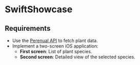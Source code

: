 # SwiftShowcase

## Requirements

- Use the [Perenual API](https://perenual.com/docs/api) to fetch plant data.
- Implement a two-screen iOS application:
  - **First screen**: List of plant species.
  - **Second screen**: Detailed view of the selected species.
